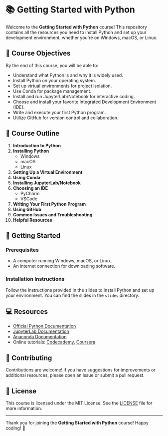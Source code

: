 # 📚 Getting Started with Python

Welcome to the **Getting Started with Python** course! This repository contains all the resources you need to install Python and set up your development environment, whether you're on Windows, macOS, or Linux. 

## 🌟 Course Objectives

By the end of this course, you will be able to:
- Understand what Python is and why it is widely used.
- Install Python on your operating system.
- Set up virtual environments for project isolation.
- Use Conda for package management.
- Install and run JupyterLab/Notebook for interactive coding.
- Choose and install your favorite Integrated Development Environment (IDE).
- Write and execute your first Python program.
- Utilize GitHub for version control and collaboration.

## 📅 Course Outline

1. **Introduction to Python**
2. **Installing Python**
   - Windows
   - macOS
   - Linux
3. **Setting Up a Virtual Environment**
4. **Using Conda**
5. **Installing JupyterLab/Notebook**
6. **Choosing an IDE**
   - PyCharm
   - VSCode
7. **Writing Your First Python Program**
8. **Using GitHub**
9. **Common Issues and Troubleshooting**
10. **Helpful Resources**

## 🚀 Getting Started

### Prerequisites

- A computer running Windows, macOS, or Linux.
- An internet connection for downloading software.

### Installation Instructions

Follow the instructions provided in the slides to install Python and set up your environment. You can find the slides in the `slides` directory.

## 💻 Resources

- [Official Python Documentation](https://docs.python.org)
- [JupyterLab Documentation](https://jupyterlab.readthedocs.io/en/stable/)
- [Anaconda Documentation](https://docs.anaconda.com/anaconda/)
- Online tutorials: [Codecademy](https://www.codecademy.com/), [Coursera](https://www.coursera.org/)

## 🤝 Contributing

Contributions are welcome! If you have suggestions for improvements or additional resources, please open an issue or submit a pull request.

## 📝 License

This course is licensed under the MIT License. See the [LICENSE](LICENSE) file for more information.

---

Thank you for joining the **Getting Started with Python** course! Happy coding! 🎉
